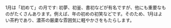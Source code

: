 1月は「初めて」の月です: 初夢、初釜、書初などが有名ですが、他にも重要なものがたくさんあります。例えば、年の初めの初笑などです。そのため、1月はよい茶杓であり、濃茶の厳粛な雰囲気に軽やかさをもたらします。
